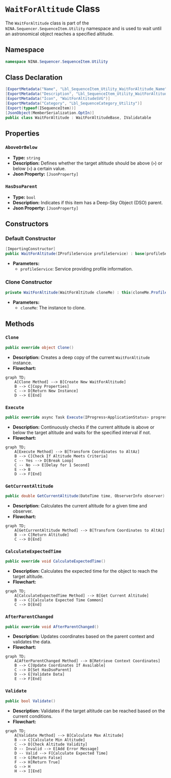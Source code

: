 # `WaitForAltitude` Class

The `WaitForAltitude` class is part of the `NINA.Sequencer.SequenceItem.Utility` namespace and is used to wait until an astronomical object reaches a specified altitude.

## Namespace

```csharp
namespace NINA.Sequencer.SequenceItem.Utility
```

## Class Declaration

```csharp
[ExportMetadata("Name", "Lbl_SequenceItem_Utility_WaitForAltitude_Name")]
[ExportMetadata("Description", "Lbl_SequenceItem_Utility_WaitForAltitude_Description")]
[ExportMetadata("Icon", "WaitForAltitudeSVG")]
[ExportMetadata("Category", "Lbl_SequenceCategory_Utility")]
[Export(typeof(ISequenceItem))]
[JsonObject(MemberSerialization.OptIn)]
public class WaitForAltitude : WaitForAltitudeBase, IValidatable
```

## Properties

### `AboveOrBelow`

- **Type:** `string`
- **Description:** Defines whether the target altitude should be above (`>`) or below (`<`) a certain value.
- **Json Property:** `[JsonProperty]`

### `HasDsoParent`

- **Type:** `bool`
- **Description:** Indicates if this item has a Deep-Sky Object (DSO) parent.
- **Json Property:** `[JsonProperty]`

## Constructors

### Default Constructor

```csharp
[ImportingConstructor]
public WaitForAltitude(IProfileService profileService) : base(profileService, useCustomHorizon: false)
```

- **Parameters:**
  - `profileService`: Service providing profile information.

### Clone Constructor

```csharp
private WaitForAltitude(WaitForAltitude cloneMe) : this(cloneMe.ProfileService)
```

- **Parameters:**
  - `cloneMe`: The instance to clone.

## Methods

### `Clone`

```csharp
public override object Clone()
```

- **Description:** Creates a deep copy of the current `WaitForAltitude` instance.
- **Flowchart:**

```mermaid
graph TD;
    A[Clone Method] --> B[Create New WaitForAltitude]
    B --> C[Copy Properties]
    C --> D[Return New Instance]
    D --> E[End]
```

### `Execute`

```csharp
public override async Task Execute(IProgress<ApplicationStatus> progress, CancellationToken token)
```

- **Description:** Continuously checks if the current altitude is above or below the target altitude and waits for the specified interval if not.
- **Flowchart:**

```mermaid
graph TD;
    A[Execute Method] --> B[Transform Coordinates to AltAz]
    B --> C[Check If Altitude Meets Criteria]
    C -- Yes --> D[Break Loop]
    C -- No --> E[Delay for 1 Second]
    E --> B
    D --> F[End]
```

### `GetCurrentAltitude`

```csharp
public double GetCurrentAltitude(DateTime time, ObserverInfo observer)
```

- **Description:** Calculates the current altitude for a given time and observer.
- **Flowchart:**

```mermaid
graph TD;
    A[GetCurrentAltitude Method] --> B[Transform Coordinates to AltAz]
    B --> C[Return Altitude]
    C --> D[End]
```

### `CalculateExpectedTime`

```csharp
public override void CalculateExpectedTime()
```

- **Description:** Calculates the expected time for the object to reach the target altitude.
- **Flowchart:**

```mermaid
graph TD;
    A[CalculateExpectedTime Method] --> B[Get Current Altitude]
    B --> C[Calculate Expected Time Common]
    C --> D[End]
```

### `AfterParentChanged`

```csharp
public override void AfterParentChanged()
```

- **Description:** Updates coordinates based on the parent context and validates the data.
- **Flowchart:**

```mermaid
graph TD;
    A[AfterParentChanged Method] --> B[Retrieve Context Coordinates]
    B --> C[Update Coordinates If Available]
    C --> D[Set HasDsoParent]
    D --> E[Validate Data]
    E --> F[End]
```

### `Validate`

```csharp
public bool Validate()
```

- **Description:** Validates if the target altitude can be reached based on the current conditions.
- **Flowchart:**

```mermaid
graph TD;
    A[Validate Method] --> B[Calculate Max Altitude]
    B --> C[Calculate Min Altitude]
    C --> D[Check Altitude Validity]
    D -- Invalid --> E[Add Error Message]
    D -- Valid --> F[Calculate Expected Time]
    E --> G[Return False]
    F --> H[Return True]
    G --> H
    H --> I[End]
```
